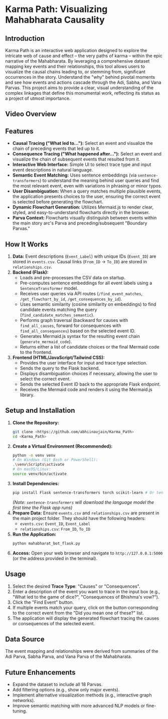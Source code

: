 # Karma Path: Visualizing Mahabharata Causality

## Introduction

Karma Path is an interactive web application designed to explore the intricate web of cause and effect – the very paths of karma – within the epic narrative of the Mahabharata. By leveraging a comprehensive dataset mapping key events and their relationships, this tool allows users to visualize the causal chains leading to, or stemming from, significant occurrences in the story. Understand the "why" behind pivotal moments and see how events and actions cascade through the Adi, Sabha, and Vana Parvas. This project aims to provide a clear, visual understanding of the complex linkages that define this monumental work, reflecting its status as a project of utmost importance.

## Video Overview 



## Features

* **Causal Tracing ("What led to..."):** Select an event and visualize the chain of preceding events that led up to it.
* **Consequence Tracing ("What happened after..."):** Select an event and visualize the chain of subsequent events that resulted from it.
* **Interactive Web Interface:** Simple UI to select trace type and input event descriptions in natural language.
* **Semantic Event Matching:** Uses sentence embeddings (via `sentence-transformers`) to understand the meaning behind user queries and find the most relevant event, even with variations in phrasing or minor typos.
* **User Disambiguation:** When a query matches multiple plausible events, the application presents choices to the user, ensuring the correct event is selected before generating the flowchart.
* **Dynamic Flowchart Generation:** Utilizes Mermaid.js to render clear, styled, and easy-to-understand flowcharts directly in the browser.
* **Parva Context:** Flowcharts visually distinguish between events within the main story arc's Parva and preceding/subsequent "Boundary Parvas."

## How It Works

1.  **Data:** Event descriptions (`Event_Label`) with unique IDs (`Event_ID`) are stored in `events.csv`. Causal links (`From_ID` -> `To_ID`) are stored in `relationships.csv`.
2.  **Backend (Flask):**
    * Loads and pre-processes the CSV data on startup.
    * Pre-computes sentence embeddings for all event labels using a `SentenceTransformer` model.
    * Receives user queries via API routes (`/find_event_matches`, `/get_flowchart_by_id`, `/get_consequences_by_id`).
    * Uses semantic similarity (cosine similarity on embeddings) to find candidate events matching the query (`find_candidate_matches_semantic`).
    * Performs graph traversal (backward for causes with `find_all_causes`, forward for consequences with `find_all_consequences`) based on the selected event ID.
    * Generates Mermaid.js syntax for the resulting event chain (`generate_mermaid_code`).
    * Returns either a list of candidate choices or the final Mermaid code to the frontend.
3.  **Frontend (HTML/JavaScript/Tailwind CSS):**
    * Provides the user interface for input and trace type selection.
    * Sends the query to the Flask backend.
    * Displays disambiguation choices if necessary, allowing the user to select the correct event.
    * Sends the selected Event ID back to the appropriate Flask endpoint.
    * Receives the Mermaid code and renders it using the Mermaid.js library.


## Setup and Installation

1.  **Clone the Repository:**
    ```bash
    git clone <https://github.com/abhiinavjain/Karma_Path>
    cd <Karma_Path>
    ```
2.  **Create a Virtual Environment (Recommended):**
    ```bash
    python -m venv venv
    # On Windows (Git Bash or PowerShell):
    .\venv\Scripts\activate
    # On macOS/Linux:
    source venv/bin/activate
    ```
3.  **Install Dependencies:**
    ```bash
    pip install Flask sentence-transformers torch scikit-learn # Or tensorflow instead of torch
    ```
    *(Note: `sentence-transformers` will download the language model the first time the Flask app runs)*
4.  **Prepare Data:** Ensure `events.csv` and `relationships.csv` are present in the main project folder. They should have the following headers:
    * `events.csv`: `Event_ID`, `Event_Label`
    * `relationships.csv`: `From_ID`, `To_ID`
5.  **Run the Application:**
    ```bash
    python mahabharat_bot_flask.py
    ```
6.  **Access:** Open your web browser and navigate to `http://127.0.0.1:5000` (or the address provided in the terminal).

## Usage

1.  Select the desired **Trace Type**: "Causes" or "Consequences".
2.  Enter a description of the event you want to trace in the input box (e.g., "What led to the game of dice?", "Consequences of Bhishma's vow?").
3.  Click the "Find Event" button.
4.  If multiple events match your query, click on the button corresponding to the correct event from the "Did you mean one of these?" list.
5.  The application will display the generated flowchart tracing the causes or consequences of the selected event.

## Data Source

The event mapping and relationships were derived from summaries of the Adi Parva, Sabha Parva, and Vana Parva of the Mahabharata. 

## Future Enhancements

* Expand the dataset to include all 18 Parvas.
* Add filtering options (e.g., show only major events).
* Implement alternative visualization methods (e.g., interactive graph networks).
* Improve semantic matching with more advanced NLP models or fine-tuning.